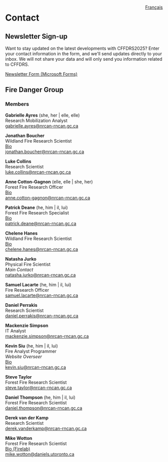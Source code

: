 <a href="https://cffdrs.github.io/website_fr/contacter/" target="_self" style="float: right;"> Français </a>

# Contact

## Newsletter Sign-up

Want to stay updated on the latest developments with CFFDRS2025? Enter your contact information in the form, and we'll send updates directly to your inbox. We will not share your data and will only send you information related to CFFDRS.

[Newsletter Form (Microsoft Forms)](https://forms.office.com/r/jmT8HVrsK8)

## Fire Danger Group

### Members
**Gabrielle Ayres** (she, her | elle, elle)  
Research Mobilization Analyst  
[gabrielle.ayres@nrcan-rncan.gc.ca](mailto:gabrielle.ayres@nrcan-rncan.gc.ca)  

**Jonathan Boucher**  
Wildland Fire Research Scientist  
<a href="../contact/Jonathan_Boucher" target="_self">Bio</a>  
[jonathan.boucher@nrcan-rncan.gc.ca](mailto:jonathan.boucher@NRCan-RNCan.gc.ca)  

**Luke Collins**  
Research Scientist  
[luke.collins@nrcan-rncan.gc.ca](mailto:Luke.Collins@NRCan-RNCan.gc.ca)  

**Anne Cotton-Gagnon** (elle, elle | she, her)  
Forest Fire Research Officer  
<a href="../contact/Anne_Cotton-Gagnon" target="_self">Bio</a>  
[anne.cotton-gagnon@nrcan-rncan.gc.ca](mailto:anne.cotton-gagnon@NRCan-RNCan.gc.ca)  

**Patrick Deane** (he, him | il, lui)  
Forest Fire Research Specialist   
<a href="../contact/Patrick_Deane" target="_self">Bio</a>  
[patrick.deane@nrcan-rncan.gc.ca](mailto:Patrick.Deane@NRCan-RNCan.gc.ca)  

**Chelene Hanes**  
Wildland Fire Research Scientist  
<a href="../contact/Chelene_Hanes" target="_self">Bio</a>  
[chelene.hanes@nrcan-rncan.gc.ca](mailto:chelene.hanes@nrcan-rncan.gc.ca)  

**Natasha Jurko**  
Physical Fire Scientist  
*Main Contact*  
[natasha.jurko@nrcan-rncan.gc.ca](mailto:natasha.jurko@NRCan-RNCan.gc.ca)  

**Samuel Lacarte** (he, him | il, lui)  
Fire Research Officer  
[samuel.lacarte@nrcan-rncan.gc.ca](mailto:samuel.lacarte@NRCan-RNCan.gc.ca)  

**Daniel Perrakis**  
Research Scientist  
[daniel.perrakis@nrcan-rncan.gc.ca](mailto:daniel.perrakis@NRCan-RNCan.gc.ca)  

**Mackenzie Simpson**  
IT Analyst  
[mackenzie.simpson@nrcan-rncan.gc.ca](mailto:mackenzie.simpson@NRCan-RNCan.gc.ca)  

**Kevin Siu** (he, him | il, lui)  
Fire Analyst Programmer  
*Website Overseer*  
<a href="../contact/Kevin_Siu" target="_self">Bio</a>  
[kevin.siu@nrcan-rncan.gc.ca](mailto:kevin.siu@nrcan-rncan.gc.ca)

**Steve Taylor**  
Forest Fire Research Scientist  
[steve.taylor@nrcan-rncan.gc.ca](mailto:steve.taylor@NRCan-RNCan.gc.ca)  

**Daniel Thompson** (he, him | il, lui)    
Forest Fire Research Scientist  
[daniel.thompson@nrcan-rncan.gc.ca](mailto:daniel.thompson@NRCan-RNCan.gc.ca)  

**Derek van der Kamp**  
Research Scientist  
[derek.vanderkamp@nrcan-rncan.gc.ca](mailto:Derek.VanDerKamp@NRCan-RNCan.gc.ca)  

**Mike Wotton**  
Forest Fire Research Scientist  
[Bio (Firelab)](http://www.firelab.utoronto.ca/people/bmw/)  
[mike.wotton@daniels.utoronto.ca](mailto:mike.wotton@daniels.utoronto.ca)  
